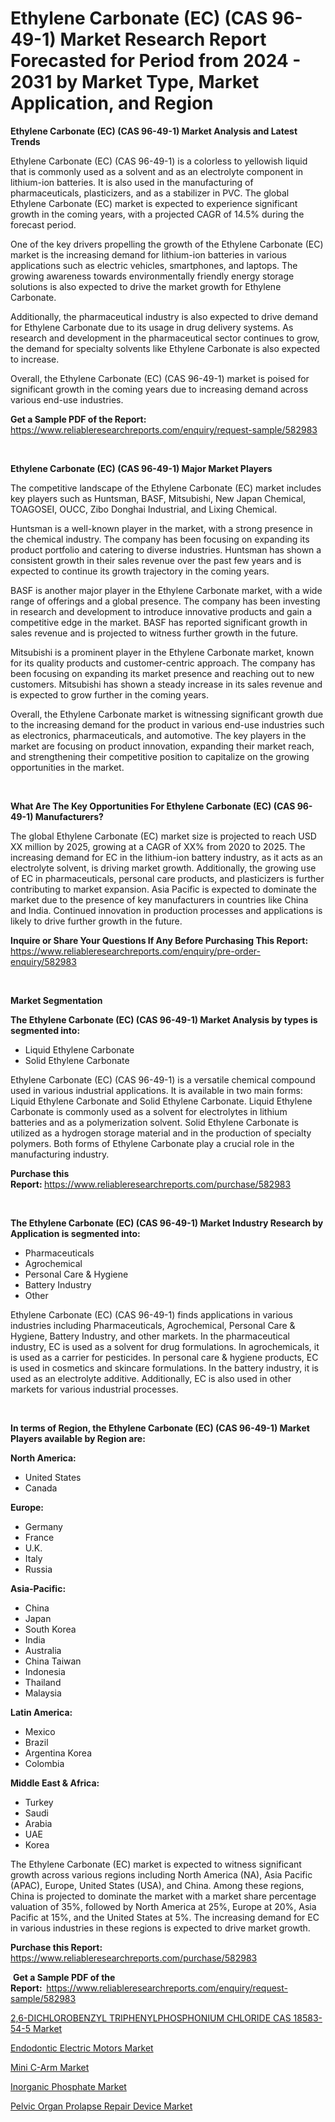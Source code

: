 <p><h1>Ethylene Carbonate (EC) (CAS 96-49-1) Market Research Report Forecasted for Period from 2024 -  2031 by Market Type, Market Application, and Region</h1></p><p><strong>Ethylene Carbonate (EC) (CAS 96-49-1) Market Analysis and Latest Trends</strong></p>
<p><p>Ethylene Carbonate (EC) (CAS 96-49-1) is a colorless to yellowish liquid that is commonly used as a solvent and as an electrolyte component in lithium-ion batteries. It is also used in the manufacturing of pharmaceuticals, plasticizers, and as a stabilizer in PVC. The global Ethylene Carbonate (EC) market is expected to experience significant growth in the coming years, with a projected CAGR of 14.5% during the forecast period.</p><p>One of the key drivers propelling the growth of the Ethylene Carbonate (EC) market is the increasing demand for lithium-ion batteries in various applications such as electric vehicles, smartphones, and laptops. The growing awareness towards environmentally friendly energy storage solutions is also expected to drive the market growth for Ethylene Carbonate.</p><p>Additionally, the pharmaceutical industry is also expected to drive demand for Ethylene Carbonate due to its usage in drug delivery systems. As research and development in the pharmaceutical sector continues to grow, the demand for specialty solvents like Ethylene Carbonate is also expected to increase.</p><p>Overall, the Ethylene Carbonate (EC) (CAS 96-49-1) market is poised for significant growth in the coming years due to increasing demand across various end-use industries.</p></p>
<p><strong>Get a Sample PDF of the Report:&nbsp;</strong> <a href="https://www.reliableresearchreports.com/enquiry/request-sample/582983">https://www.reliableresearchreports.com/enquiry/request-sample/582983</a></p>
<p>&nbsp;</p>
<p><strong>Ethylene Carbonate (EC) (CAS 96-49-1) Major Market Players</strong></p>
<p><p>The competitive landscape of the Ethylene Carbonate (EC) market includes key players such as Huntsman, BASF, Mitsubishi, New Japan Chemical, TOAGOSEI, OUCC, Zibo Donghai Industrial, and Lixing Chemical. </p><p>Huntsman is a well-known player in the market, with a strong presence in the chemical industry. The company has been focusing on expanding its product portfolio and catering to diverse industries. Huntsman has shown a consistent growth in their sales revenue over the past few years and is expected to continue its growth trajectory in the coming years.</p><p>BASF is another major player in the Ethylene Carbonate market, with a wide range of offerings and a global presence. The company has been investing in research and development to introduce innovative products and gain a competitive edge in the market. BASF has reported significant growth in sales revenue and is projected to witness further growth in the future.</p><p>Mitsubishi is a prominent player in the Ethylene Carbonate market, known for its quality products and customer-centric approach. The company has been focusing on expanding its market presence and reaching out to new customers. Mitsubishi has shown a steady increase in its sales revenue and is expected to grow further in the coming years.</p><p>Overall, the Ethylene Carbonate market is witnessing significant growth due to the increasing demand for the product in various end-use industries such as electronics, pharmaceuticals, and automotive. The key players in the market are focusing on product innovation, expanding their market reach, and strengthening their competitive position to capitalize on the growing opportunities in the market.</p></p>
<p>&nbsp;</p>
<p><strong>What Are The Key Opportunities For Ethylene Carbonate (EC) (CAS 96-49-1) Manufacturers?</strong></p>
<p><p>The global Ethylene Carbonate (EC) market size is projected to reach USD XX million by 2025, growing at a CAGR of XX% from 2020 to 2025. The increasing demand for EC in the lithium-ion battery industry, as it acts as an electrolyte solvent, is driving market growth. Additionally, the growing use of EC in pharmaceuticals, personal care products, and plasticizers is further contributing to market expansion. Asia Pacific is expected to dominate the market due to the presence of key manufacturers in countries like China and India. Continued innovation in production processes and applications is likely to drive further growth in the future.</p></p>
<p><strong>Inquire or Share Your Questions If Any Before Purchasing This Report:</strong> <a href="https://www.reliableresearchreports.com/enquiry/pre-order-enquiry/582983">https://www.reliableresearchreports.com/enquiry/pre-order-enquiry/582983</a></p>
<p>&nbsp;</p>
<p><strong>Market Segmentation</strong></p>
<p><strong>The Ethylene Carbonate (EC) (CAS 96-49-1) Market Analysis by types is segmented into:</strong></p>
<p><ul><li>Liquid Ethylene Carbonate</li><li>Solid Ethylene Carbonate</li></ul></p>
<p><p>Ethylene Carbonate (EC) (CAS 96-49-1) is a versatile chemical compound used in various industrial applications. It is available in two main forms: Liquid Ethylene Carbonate and Solid Ethylene Carbonate. Liquid Ethylene Carbonate is commonly used as a solvent for electrolytes in lithium batteries and as a polymerization solvent. Solid Ethylene Carbonate is utilized as a hydrogen storage material and in the production of specialty polymers. Both forms of Ethylene Carbonate play a crucial role in the manufacturing industry.</p></p>
<p><strong>Purchase this Report:&nbsp;</strong><a href="https://www.reliableresearchreports.com/purchase/582983">https://www.reliableresearchreports.com/purchase/582983</a></p>
<p>&nbsp;</p>
<p><strong>The Ethylene Carbonate (EC) (CAS 96-49-1) Market Industry Research by Application is segmented into:</strong></p>
<p><ul><li>Pharmaceuticals</li><li>Agrochemical</li><li>Personal Care & Hygiene</li><li>Battery Industry</li><li>Other</li></ul></p>
<p><p>Ethylene Carbonate (EC) (CAS 96-49-1) finds applications in various industries including Pharmaceuticals, Agrochemical, Personal Care & Hygiene, Battery Industry, and other markets. In the pharmaceutical industry, EC is used as a solvent for drug formulations. In agrochemicals, it is used as a carrier for pesticides. In personal care & hygiene products, EC is used in cosmetics and skincare formulations. In the battery industry, it is used as an electrolyte additive. Additionally, EC is also used in other markets for various industrial processes.</p></p>
<p>&nbsp;</p>
<p><strong>In terms of Region, the Ethylene Carbonate (EC) (CAS 96-49-1) Market Players available by Region are:</strong></p>
<p>
    <p> <strong> North America: </strong>
        <ul>
            <li>United States</li>
            <li>Canada</li>
        </ul>
        </p> 
    <p> <strong> Europe: </strong>
        <ul>
            <li>Germany</li>
            <li>France</li>
            <li>U.K.</li>
            <li>Italy</li>
            <li>Russia</li>
        </ul>
        </p> 
    <p> <strong> Asia-Pacific: </strong>
        <ul>
            <li>China</li>
            <li>Japan</li>
            <li>South Korea</li>
            <li>India</li>
            <li>Australia</li>
            <li>China Taiwan</li>
            <li>Indonesia</li>
            <li>Thailand</li>
            <li>Malaysia</li>
        </ul>
        </p> 
    <p> <strong> Latin America: </strong>
        <ul>
            <li>Mexico</li>
            <li>Brazil</li>
            <li>Argentina Korea</li>
            <li>Colombia</li>
        </ul>
        </p> 
    <p> <strong> Middle East & Africa: </strong>
        <ul>
            <li>Turkey</li>
            <li>Saudi</li>
            <li>Arabia</li>
            <li>UAE</li>
            <li>Korea</li>
        </ul>
    </p>
    </p>
<p><p>The Ethylene Carbonate (EC) market is expected to witness significant growth across various regions including North America (NA), Asia Pacific (APAC), Europe, United States (USA), and China. Among these regions, China is projected to dominate the market with a market share percentage valuation of 35%, followed by North America at 25%, Europe at 20%, Asia Pacific at 15%, and the United States at 5%. The increasing demand for EC in various industries in these regions is expected to drive market growth.</p></p>
<p><strong>Purchase this Report: </strong><a href="https://www.reliableresearchreports.com/purchase/582983">https://www.reliableresearchreports.com/purchase/582983</a></p>
<p>&nbsp;<strong>Get a Sample PDF of the Report:&nbsp;&nbsp;</strong><a href="https://www.reliableresearchreports.com/enquiry/request-sample/582983">https://www.reliableresearchreports.com/enquiry/request-sample/582983</a></p>
<p><strong></strong></p>
<p><p><a href="https://github.com/RoccoManning/Market-Research-Report-List-3/blob/main/26-dichlorobenzyl-triphenylphosphonium-chloride-cas-18583-54-5-market.md">2,6-DICHLOROBENZYL TRIPHENYLPHOSPHONIUM CHLORIDE CAS 18583-54-5 Market</a></p><p><a href="https://medium.com/@paulbryant18/decoding-endodontic-electric-motors-market-metrics-market-share-trends-and-growth-patterns-c1d04a95c349">Endodontic Electric Motors Market</a></p><p><a href="https://medium.com/@paulbryant18/mini-c-arm-market-trends-and-market-analysis-forecasted-for-period-2024-2031-403bebc7f4fc">Mini C-Arm Market</a></p><p><a href="https://github.com/edytherolanlouisejk1miz0wig/Market-Research-Report-List-1/blob/main/inorganic-phosphate-market.md">Inorganic Phosphate Market</a></p><p><a href="https://medium.com/@paulbryant18/pelvic-organ-prolapse-repair-device-market-the-key-to-successful-business-strategy-forecast-till-ac160fe25fbe">Pelvic Organ Prolapse Repair Device Market</a></p></p>